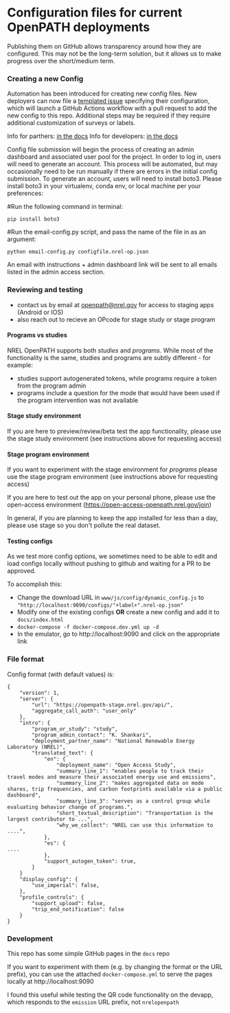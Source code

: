 # Configuration files for current OpenPATH deployments

Publishing them on GitHub allows transparency around how they are configured.
This may not be the long-term solution, but it allows us to make progress over the short/medium term.

### Creating a new Config

Automation has been introduced for creating new config files. New deployers can now file a [templated issue](https://github.com/e-mission/nrel-openpath-deploy-configs/issues/new?assignees=&labels=new+config&projects=&template=add-new-config.yml&title=New+Project+Configuration+-+%5BPROJECT%5D) specifying their configuration, which will launch a GitHub Actions workflow with a pull request to add the new config to this repo. Additional steps may be required if they require additional customization of surveys or labels. 

Info for parthers: [in the docs](https://github.com/e-mission/e-mission-docs/tree/master/docs/use/start_a_project.md)
Info for developers: [in the docs](https://github.com/e-mission/e-mission-docs/tree/master/docs/dev/future/more_custom_auto_config.md)

Config file submission will begin the process of creating an admin dashboard and associated user pool for the project. In order to log in, users will need to generate an account. This process will be automated, but may occasionally need to be run manually if there are errors in the initial config submission. To generate an account, users will need to install boto3. Please install boto3 in your virtualenv, conda env, or local machine per your preferences:

#Run the following command in terminal:

`pip install boto3`  

#Run the email-config.py script, and pass the name of the file in as an argument:

`python email-config.py configfile.nrel-op.json`

An email with instructions + admin dashboard link will be sent to all emails listed in the admin access section.

### Reviewing and testing
- contact us by email at openpath@nrel.gov for access to staging apps (Android or IOS)
- also reach out to recieve an OPcode for stage study or stage program
  
#### Programs vs studies

NREL OpenPATH supports both _studies_ and _programs_. While most of the functionality is the same, studies and programs are subtly different - for example:
- studies support autogenerated tokens, while programs require a token from the program admin
- programs include a question for the mode that would have been used if the program intervention was not available

#### Stage study environment

If you are here to preview/review/beta test the app functionality, please use the stage study environment (see instructions above for requesting access)

#### Stage program environment

If you want to experiment with the stage environment for _programs_ please use the stage program environment (see instructions above for requesting access)

If you are here to test out the app on your personal phone, please use the open-access environment (https://open-access-openpath.nrel.gov/join)

In general, if you are planning to keep the app installed for less than a day, please use stage so you don't pollute the real dataset.

#### Testing configs

As we test more config options, we sometimes need to be able to edit and load configs locally without pushing to github
and waiting for a PR to be approved.

To accomplish this:
- Change the download URL in `www/js/config/dynamic_config.js` to `"http://localhost:9090/configs/"+label+".nrel-op.json"`
- Modify one of the existing configs **OR** create a new config and add it to `docs/index.html`
- `docker-compose -f docker-compose.dev.yml up -d`
- In the emulator, go to http://localhost:9090 and click on the appropriate link

### File format

Config format (with default values) is:

```
{
    "version": 1,
    "server": {
        "url": "https://openpath-stage.nrel.gov/api/",
        "aggregate_call_auth": "user_only"
    },
    "intro": {
        "program_or_study": "study",
        "program_admin_contact": "K. Shankari",
        "deployment_partner_name": "National Renewable Energy Laboratory (NREL)",
        "translated_text": {
            "en": {
                "deployment_name": "Open Access Study",
                "summary_line_1": "enables people to track their travel modes and measure their associated energy use and emissions",
                "summary_line_2": "makes aggregated data on mode shares, trip frequencies, and carbon footprints available via a public dashboard",
                "summary_line_3": "serves as a control group while evaluating behavior change of programs.",
                "short_textual_description": "Transportation is the largest contributor to ...",
                "why_we_collect": "NREL can use this information to ....",
            },
            "es": {
....
            },
            "support_autogen_token": true,
        }
    }
    "display_config": {
        "use_imperial": false,
    },
    "profile_controls": {
        "support_upload": false,
        "trip_end_notification": false
    }
}
```

### Development

This repo has some simple GitHub pages in the `docs` repo

If you want to experiment with them (e.g. by changing the format or the URL
prefix), you can use the attached `docker-compose.yml` to serve the pages
locally at http://localhost:9090

I found this useful while testing the QR code functionality on the devapp,
which responds to the `emission` URL prefix, not `nrelopenpath`
